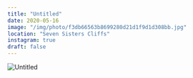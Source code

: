 ```yaml
---
title: "Untitled"
date: 2020-05-16
image: "/img/photo/f3db66563b8699280d21d1f9d1d308bb.jpg"
location: "Seven Sisters Cliffs"
instagram: true
draft: false
---
```


![Untitled](/img/photo/f3db66563b8699280d21d1f9d1d308bb.jpg)
